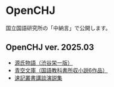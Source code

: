 # OpenCHJ

国立国語研究所の「中納言」で公開します。

## OpenCHJ ver. 2025.03  

- [源氏物語（渋谷栄一版） ](https://github.com/togiso/OpenCHJ-Genji)
- [青空文庫（国語教科書所収小説6作品）](https://github.com/togiso/OpenCHJ-Aozora)  
- [速記叢書講談演説集](https://github.com/togiso/OpenCHJ-Sokkikoudan)  


